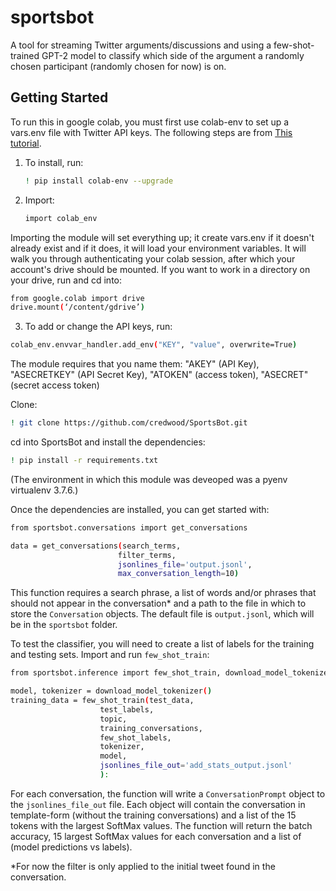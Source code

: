# sportsbot

A tool for streaming Twitter arguments/discussions and using a few-shot-trained GPT-2 model to classify which side of the argument a randomly chosen participant (randomly chosen for now) is on.

## Getting Started

To run this in google colab, you must first use colab-env to set up a vars.env file with Twitter API keys. The following steps are from [This tutorial](https://colab.research.google.com/github/apolitical/colab-env/blob/master/colab_env_testbed.ipynb#scrollTo=2rz2V-k1BZY9).

1. To install, run:

    ```sh
    ! pip install colab-env --upgrade
    ```

2. Import:

    ```sh
    import colab_env
     ```

Importing the module will set everything up; it create vars.env if it doesn't already exist and if it does, it will load your environment variables. It will walk you through authenticating your colab session, after which your account's drive should be mounted. If you want to work in a directory on your drive, run and cd into:

```sh
from google.colab import drive
drive.mount(‘/content/gdrive’)
```

3. To add or change the API keys, run:

```sh
colab_env.envvar_handler.add_env("KEY", "value", overwrite=True)
```

The module requires that you name them: "AKEY" (API Key), "ASECRETKEY" (API Secret Key), "ATOKEN" (access token), "ASECRET" (secret access token)

Clone:

```sh
! git clone https://github.com/credwood/SportsBot.git
```

cd into SportsBot and install the dependencies:

```sh
! pip install -r requirements.txt
```
(The environment in which this module was deveoped was a pyenv virtualenv 3.7.6.)

Once the dependencies are installed, you can get started with:

```sh
from sportsbot.conversations import get_conversations

data = get_conversations(search_terms,
                        filter_terms,
                        jsonlines_file='output.jsonl',
                        max_conversation_length=10)
```

This function requires a search phrase, a list of words and/or phrases that should not appear in the conversation* and a path to the file in which to store the `Conversation` objects. The default file is `output.jsonl`, which will be in the `sportsbot` folder.

To test the classifier, you will need to create a list of labels for the training and testing sets. Import and run `few_shot_train`:

```sh
from sportsbot.inference import few_shot_train, download_model_tokenizer

model, tokenizer = download_model_tokenizer()
training_data = few_shot_train(test_data,
                    test_labels,
                    topic,
                    training_conversations,
                    few_shot_labels,
                    tokenizer,
                    model,
                    jsonlines_file_out='add_stats_output.jsonl'
                    ):
```

For each conversation, the function will write a `ConversationPrompt` object to the `jsonlines_file_out` file. Each object will contain the conversation in template-form (without the training conversations) and a list of the 15 tokens with the largest SoftMax values. The function will return the batch accuracy, 15 largest SoftMax values for each conversation and a list of (model predictions vs labels).

*For now the filter is only applied to the initial tweet found in the conversation.
